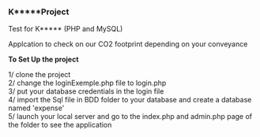 ### K*****Project
Test for K***** (PHP and MySQL)

Applcation to check on our CO2 footprint depending on your conveyance

**To Set Up the project**

1/ clone the project</br>
2/ change the loginExemple.php file to login.php</br>
3/ put your database credentials in the login file</br>
4/ import the Sql file in BDD folder to your database and create a database named 'expense'</br>
5/ launch your local server and go to the index.php and admin.php page of the folder to see the application</br>
